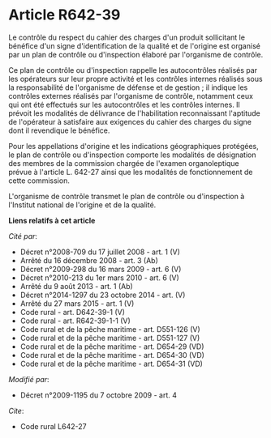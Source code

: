 # Article R642-39

Le contrôle du respect du cahier des charges d'un produit sollicitant le bénéfice d'un signe d'identification de la qualité
et de l'origine est organisé par un plan de contrôle ou d'inspection élaboré par l'organisme de contrôle.

Ce plan de contrôle ou d'inspection rappelle les autocontrôles réalisés par les opérateurs sur leur propre activité et les
contrôles internes réalisés sous la responsabilité de l'organisme de défense et de gestion ; il indique les contrôles
externes réalisés par l'organisme de contrôle, notamment ceux qui ont été effectués sur les autocontrôles et les contrôles
internes. Il prévoit les modalités de délivrance de l'habilitation reconnaissant l'aptitude de l'opérateur à satisfaire aux
exigences du cahier des charges du signe dont il revendique le bénéfice.

Pour les appellations d'origine et les indications géographiques protégées, le plan de contrôle ou d'inspection comporte les
modalités de désignation des membres de la commission chargée de l'examen organoleptique prévue à l'article L. 642-27 ainsi
que les modalités de fonctionnement de cette commission.

L'organisme de contrôle transmet le plan de contrôle ou d'inspection à l'Institut national de l'origine et de la qualité.

**Liens relatifs à cet article**

_Cité par_:

  - Décret n°2008-709 du 17 juillet 2008 - art. 1 (V)
  - Arrêté du 16 décembre 2008 - art. 3 (Ab)
  - Décret n°2009-298 du 16 mars 2009 - art. 6 (V)
  - Décret n°2010-213 du 1er mars 2010 - art. 6 (V)
  - Arrêté du 9 août 2013 - art. 1 (Ab)
  - Décret n°2014-1297 du 23 octobre 2014 - art. (V)
  - Arrêté du 27 mars 2015 - art. 1 (V)
  - Code rural - art. D642-39-1 (V)
  - Code rural - art. R642-39-1-1 (V)
  - Code rural et de la pêche maritime - art. D551-126 (V)
  - Code rural et de la pêche maritime - art. D551-127 (V)
  - Code rural et de la pêche maritime - art. D654-29 (VD)
  - Code rural et de la pêche maritime - art. D654-30 (VD)
  - Code rural et de la pêche maritime - art. D654-31 (VD)

_Modifié par_:

  - Décret n°2009-1195 du 7 octobre 2009 - art. 4

_Cite_:

  - Code rural L642-27
